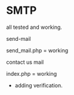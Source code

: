 # SMTP

all tested and working.

send-mail 

send_mail.php = working

contact us mail

index.php =  working 
+ adding verification.
